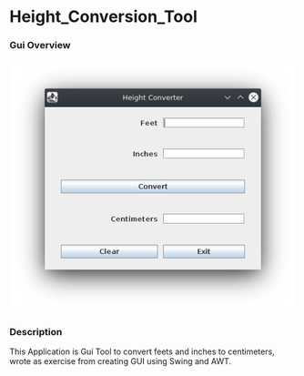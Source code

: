 # Height_Conversion_Tool
 
### Gui Overview
![image](./Pictures/Gui.png)

### Description
This Application is Gui Tool to convert feets and inches to centimeters,
wrote as exercise from creating GUI using Swing and AWT.